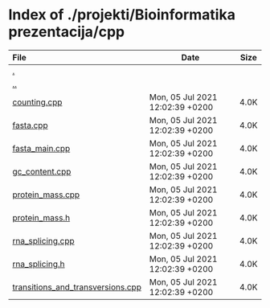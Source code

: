 # Index of ./projekti/Bioinformatika prezentacija/cpp

File | Date | Size
:--- | --- | ---
[.](.) | |
[..](..) | |
[counting.cpp](counting.cpp) | Mon, 05 Jul 2021 12:02:39 +0200 | 4.0K
[fasta.cpp](fasta.cpp) | Mon, 05 Jul 2021 12:02:39 +0200 | 4.0K
[fasta_main.cpp](fasta_main.cpp) | Mon, 05 Jul 2021 12:02:39 +0200 | 4.0K
[gc_content.cpp](gc_content.cpp) | Mon, 05 Jul 2021 12:02:39 +0200 | 4.0K
[protein_mass.cpp](protein_mass.cpp) | Mon, 05 Jul 2021 12:02:39 +0200 | 4.0K
[protein_mass.h](protein_mass.h) | Mon, 05 Jul 2021 12:02:39 +0200 | 4.0K
[rna_splicing.cpp](rna_splicing.cpp) | Mon, 05 Jul 2021 12:02:39 +0200 | 4.0K
[rna_splicing.h](rna_splicing.h) | Mon, 05 Jul 2021 12:02:39 +0200 | 4.0K
[transitions_and_transversions.cpp](transitions_and_transversions.cpp) | Mon, 05 Jul 2021 12:02:39 +0200 | 4.0K
